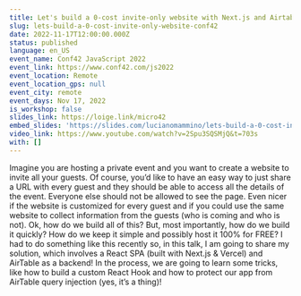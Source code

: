 ```yaml
---
title: Let's build a 0-cost invite-only website with Next.js and Airtable
slug: lets-build-a-0-cost-invite-only-website-conf42
date: 2022-11-17T12:00:00.000Z
status: published
language: en_US
event_name: Conf42 JavaScript 2022
event_link: https://www.conf42.com/js2022
event_location: Remote
event_location_gps: null
event_city: remote
event_days: Nov 17, 2022
is_workshop: false
slides_link: https://loige.link/micro42
embed_slides: 'https://slides.com/lucianomammino/lets-build-a-0-cost-invite-only-website-with-nextjs-and-airtable-conf-42/embed'
video_link: https://www.youtube.com/watch?v=2Spu3SQSMjQ&t=703s
with: []
---
```


Imagine you are hosting a private event and you want to create a website to invite all your guests. Of course, you’d like to have an easy way to just share a URL with every guest and they should be able to access all the details of the event. Everyone else should not be allowed to see the page. Even nicer if the website is customized for every guest and if you could use the same website to collect information from the guests (who is coming and who is not). Ok, how do we build all of this? But, most importantly, how do we build it quickly? How do we keep it simple and possibly host it 100% for FREE? I had to do something like this recently so, in this talk, I am going to share my solution, which involves a React SPA (built with Next.js & Vercel) and AirTable as a backend! In the process, we are going to learn some tricks, like how to build a custom React Hook and how to protect our app from AirTable query injection (yes, it’s a thing)!
